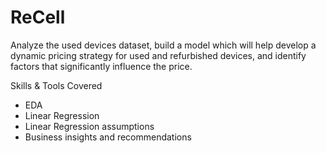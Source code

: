 # ReCell
Analyze the used devices dataset, build a model which will help develop a dynamic pricing strategy for used and refurbished devices, and identify factors that significantly influence the price.

Skills & Tools Covered
- EDA
- Linear Regression
- Linear Regression assumptions
- Business insights and recommendations
